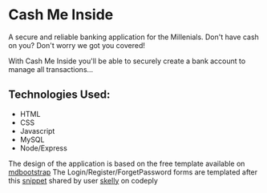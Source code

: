 # Cash Me Inside

A secure and reliable banking application for the Millenials. Don't have cash on you? Don't worry we got you covered!

With Cash Me Inside you'll be able to securely create a bank account to manage all transactions...

## Technologies Used:
* HTML
* CSS
* Javascript
* MySQL
* Node/Express

The design of the application is based on the free template available on [mdbootstrap](https://mdbootstrap.com/docs/jquery/getting-started/download/)
The Login/Register/ForgetPassword forms are templated after this [snippet](https://www.codeply.com/go/Am5LvvjTxC/bootstrap-4-center-form) shared by user [skelly](https://www.codeply.com/users/skelly) on codeply
